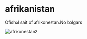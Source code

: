 # afrikanistan
Ofishal sait of afrikonestan.No bolgars

![afrikonestan2](https://github.com/magmen3/afrikanistan/assets/78595463/aded257f-b6de-4752-b948-22447e27f1c7?raw=true)
